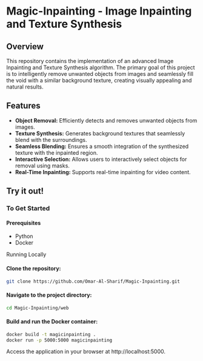# Magic-Inpainting - Image Inpainting and Texture Synthesis

## Overview

This repository contains the implementation of an advanced Image Inpainting and Texture Synthesis algorithm. The primary goal of this project is to intelligently remove unwanted objects from images and seamlessly fill the void with a similar background texture, creating visually appealing and natural results.

## Features

- **Object Removal:** Efficiently detects and removes unwanted objects from images.
- **Texture Synthesis:** Generates background textures that seamlessly blend with the surroundings.
- **Seamless Blending:** Ensures a smooth integration of the synthesized texture with the inpainted region.
- **Interactive Selection:** Allows users to interactively select objects for removal using masks.
- **Real-Time Inpainting:** Supports real-time inpainting for video content.

## Try it out!

### To Get Started
#### Prerequisites
- Python
- Docker

Running Locally<br>

#### Clone the repository:
```bash
git clone https://github.com/Omar-Al-Sharif/Magic-Inpainting.git
```
#### Navigate to the project directory:

```bash
cd Magic-Inpainting/web
```
#### Build and run the Docker container:

```bash
docker build -t magicinpainting . 
docker run -p 5000:5000 magicinpainting  
```

Access the application in your browser at http://localhost:5000.

